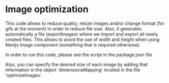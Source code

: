 # Image optimization

This code allows to reduce quality, resize images and/or change format (for gifs at the moment) in order to reduce file size. Also, it generates automatically a file (exportImages) where we import and export all newly created files. This allows to avoid the use of width and height when using Nextjs Image component (something that is required otherwise).

In order to run this code, please see the script in the package.json file

Also, you can specify the desired size of each image by adding that information in the object 'dimensionsMapping' located in the file 'optimizeImages'.
